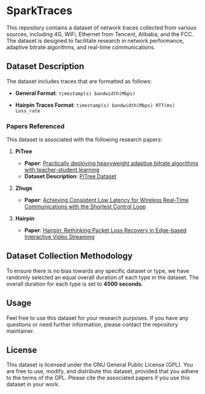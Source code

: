 # SparkTraces

This repository contains a dataset of network traces collected from various sources, including 4G, WiFi, Ethernet from Tencent, Alibaba, and the FCC. The dataset is designed to facilitate research in network performance, adaptive bitrate algorithms, and real-time communications.

## Dataset Description

The dataset includes traces that are formatted as follows:

- **General Format**:
  `timestamp(s) bandwidth(Mbps)`

- **Hairpin Traces Format**:
  `timestamp(s) bandwidth(Mbps) RTT(ms) Loss_rate`

### Papers Referenced

This dataset is associated with the following research papers:

1. **PiTree**
   - **Paper**: [Practically deploying heavyweight adaptive bitrate algorithms with teacher-student learning](https://ieeexplore.ieee.org/document/9334431)
   - **Dataset Description**: [PiTree Dataset](https://newtrip-project.github.io/pitree-dataset/traces/index.html)

2. **Zhuge**
   - **Paper**: [Achieving Consistent Low Latency for Wireless Real-Time Communications with the Shortest Control Loop](https://dl.acm.org/doi/10.1145/3544216.3544225)

3. **Hairpin**
   - **Paper**: [Hairpin: Rethinking Packet Loss Recovery in Edge-based Interactive Video Streaming](https://www.usenix.org/conference/nsdi24/presentation/meng)

## Dataset Collection Methodology

To ensure there is no bias towards any specific dataset or type, we have randomly selected an equal overall duration of each type in the dataset. The overall duration for each type is set to **4500 seconds**.

## Usage

Feel free to use this dataset for your research purposes. If you have any questions or need further information, please contact the repository maintainer.

## License

This dataset is licensed under the GNU General Public License (GPL). You are free to use, modify, and distribute this dataset, provided that you adhere to the terms of the GPL. Please cite the associated papers if you use this dataset in your work.